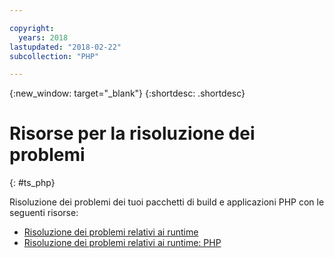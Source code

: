 ```yaml
---

copyright:
  years: 2018
lastupdated: "2018-02-22"
subcollection: "PHP"

---
```


{:new_window: target="_blank"}
{:shortdesc: .shortdesc}

# Risorse per la risoluzione dei problemi
{: #ts_php}

Risoluzione dei problemi dei tuoi pacchetti di build e applicazioni PHP con le seguenti risorse:

* [Risoluzione dei problemi relativi ai runtime](docs/runtimes-common/ts_runtimes.html#runtimes)
* [Risoluzione dei problemi relativi ai runtime: PHP](docs/runtimes-common/ts_runtimes.html#ts_php)
